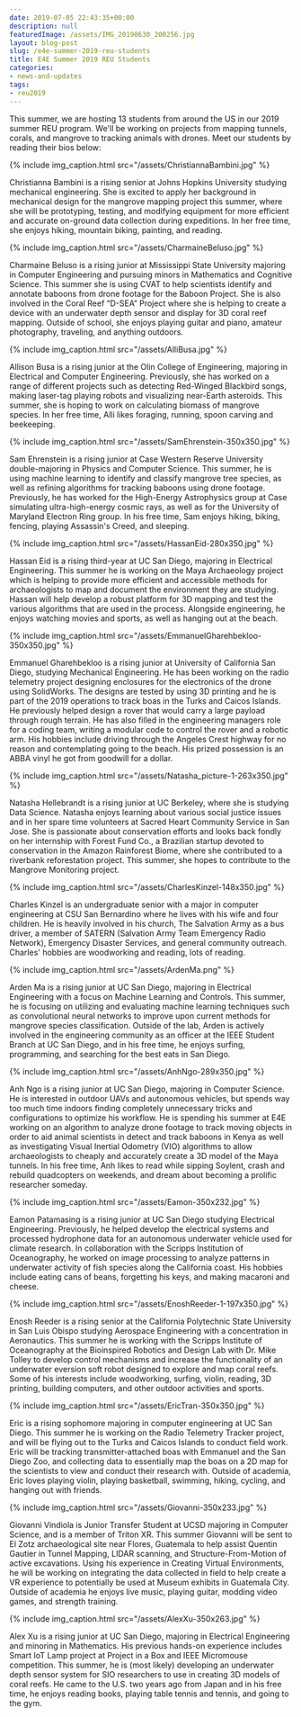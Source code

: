 ```yaml
---
date: 2019-07-05 22:43:35+00:00
description: null
featuredImage: /assets/IMG_20190630_200256.jpg
layout: blog-post
slug: /e4e-summer-2019-reu-students
title: E4E Summer 2019 REU Students
categories:
- news-and-updates
tags:
- reu2019
---
```


This summer, we are hosting 13 students from around the US in our 2019 summer REU program. We'll be working on projects from mapping tunnels, corals, and mangrove to tracking animals with drones. Meet our students by reading their bios below:

{% include 
    img_caption.html
    src="/assets/ChristiannaBambini.jpg"
%}

Christianna Bambini is a rising senior at Johns Hopkins University studying mechanical engineering. She is excited to apply her background in mechanical design for the mangrove mapping project this summer, where she will be prototyping, testing, and modifying equipment for more efficient and accurate on-ground data collection during expeditions. In her free time, she enjoys hiking, mountain biking, painting, and reading.

{% include 
    img_caption.html
    src="/assets/CharmaineBeluso.jpg"
%}

Charmaine Beluso is a rising junior at Mississippi State University majoring in Computer Engineering and pursuing minors in Mathematics and Cognitive Science. This summer she is using CVAT to help scientists identify and annotate baboons from drone footage for the Baboon Project. She is also involved in the Coral Reef “D-SEA” Project where she is helping to create a device with an underwater depth sensor and display for 3D coral reef mapping. Outside of school, she enjoys playing guitar and piano, amateur photography, traveling, and anything outdoors.

{% include 
    img_caption.html
    src="/assets/AlliBusa.jpg"
%}

Allison Busa is a rising junior at the Olin College of Engineering, majoring in Electrical and Computer Engineering. Previously, she has worked on a range of different projects such as detecting Red-Winged Blackbird songs, making laser-tag playing robots and visualizing near-Earth asteroids. This summer, she is hoping to work on calculating biomass of mangrove species. In her free time, Alli likes foraging, running, spoon carving and beekeeping.

{% include 
    img_caption.html
    src="/assets/SamEhrenstein-350x350.jpg"
%}

Sam Ehrenstein is a rising junior at Case Western Reserve University double-majoring in Physics and Computer Science. This summer, he is using machine learning to identify and classify mangrove tree species, as well as refining algorithms for tracking baboons using drone footage. Previously, he has worked for the High-Energy Astrophysics group at Case simulating ultra-high-energy cosmic rays, as well as for the University of Maryland Electron Ring group. In his free time, Sam enjoys hiking, biking, fencing, playing Assassin's Creed, and sleeping.

{% include 
    img_caption.html
    src="/assets/HassanEid-280x350.jpg"
%}

Hassan Eid is a rising third-year at UC San Diego, majoring in Electrical Engineering. This summer he is working on the Maya Archaeology project which is helping to provide more efficient and accessible methods for archaeologists to map and document the environment they are studying. Hassan will help develop a robust platform for 3D mapping and test the various algorithms that are used in the process. Alongside engineering, he enjoys watching movies and sports, as well as hanging out at the beach.

{% include 
    img_caption.html
    src="/assets/EmmanuelGharehbekloo-350x350.jpg"
%}

Emmanuel Gharehbekloo is a rising junior at University of California San Diego, studying Mechanical Engineering. He has been working on the radio telemetry project designing enclosures for the electronics of the drone using SolidWorks. The designs are tested by using 3D printing and he is part of the 2019 operations to track boas in the Turks and Caicos Islands. He previously helped design a rover that would carry a large payload through rough terrain. He has also filled in the engineering managers role for a coding team, writing a modular code to control the rover and a robotic arm. His hobbies include driving through the Angeles Crest highway for no reason and contemplating going to the beach. His prized possession is an ABBA vinyl he got from goodwill for a dollar.

{% include 
    img_caption.html
    src="/assets/Natasha_picture-1-263x350.jpg"
%}

Natasha Hellebrandt is a rising junior at UC Berkeley, where she is studying Data Science. Natasha enjoys learning about various social justice issues and in her spare time volunteers at Sacred Heart Community Service in San Jose. She is passionate about conservation efforts and looks back fondly on her internship with Forest Fund Co., a Brazilian startup devoted to conservation in the Amazon Rainforest Biome, where she contributed to a riverbank reforestation project. This summer, she hopes to contribute to the Mangrove Monitoring project.

{% include 
    img_caption.html
    src="/assets/CharlesKinzel-148x350.jpg"
%}

Charles Kinzel is an undergraduate senior with a major in computer engineering at CSU San Bernardino where he lives with his wife and four children. He is heavily involved in his church, The Salvation Army as a bus driver, a member of SATERN (Salvation Army Team Emergency Radio Network), Emergency Disaster Services, and general community outreach. Charles' hobbies are woodworking and reading, lots of reading.

{% include 
    img_caption.html
    src="/assets/ArdenMa.png"
%}

Arden Ma is a rising junior at UC San Diego, majoring in Electrical Engineering with a focus on Machine Learning and Controls. This summer, he is focusing on utilizing and evaluating machine learning techniques such as convolutional neural networks to improve upon current methods for mangrove species classification. Outside of the lab, Arden is actively involved in the engineering community as an officer at the IEEE Student Branch at UC San Diego, and in his free time, he enjoys surfing, programming, and searching for the best eats in San Diego.

{% include 
    img_caption.html
    src="/assets/AnhNgo-289x350.jpg"
%}

Anh Ngo is a rising junior at UC San Diego, majoring in Computer Science. He is interested in outdoor UAVs and autonomous vehicles, but spends way too much time indoors finding completely unnecessary tricks and configurations to optimize his workflow. He is spending his summer at E4E working on an algorithm to analyze drone footage to track moving objects in order to aid animal scientists in detect and track baboons in Kenya as well as investigating Visual Inertial Odometry (VIO) algorithms to allow archaeologists to cheaply and accurately create a 3D model of the Maya tunnels. In his free time, Anh likes to read while sipping Soylent, crash and rebuild quadcopters on weekends, and dream about becoming a prolific researcher someday.

{% include 
    img_caption.html
    src="/assets/Eamon-350x232.jpg"
%}

Eamon Patamasing is a rising junior at UC San Diego studying Electrical Engineering. Previously, he helped develop the electrical systems and processed hydrophone data for an autonomous underwater vehicle used for climate research. In collaboration with the Scripps Institution of Oceanography, he worked on image processing to analyze patterns in underwater activity of fish species along the California coast. His hobbies include eating cans of beans, forgetting his keys, and making macaroni and cheese.

{% include 
    img_caption.html
    src="/assets/EnoshReeder-1-197x350.jpg"
%}

Enosh Reeder is a rising senior at the California Polytechnic State University in San Luis Obispo studying Aerospace Engineering with a concentration in Aeronautics. This summer he is working with the Scripps Institute of Oceanography at the Bioinspired Robotics and Design Lab with Dr. Mike Tolley to develop control mechanisms and increase the functionality of an underwater eversion soft robot designed to explore and map coral reefs. Some of his interests include woodworking, surfing, violin, reading, 3D printing, building computers, and other outdoor activities and sports.


{% include 
    img_caption.html
    src="/assets/EricTran-350x350.jpg"
%}

Eric is a rising sophomore majoring in computer engineering at UC San Diego. This summer he is working on the Radio Telemetry Tracker project, and will be flying out to the Turks and Caicos Islands to conduct field work. Eric will be tracking transmitter-attached boas with Emmanuel and the San Diego Zoo, and collecting data to essentially map the boas on a 2D map for the scientists to view and conduct their research with. Outside of academia, Eric loves playing violin, playing basketball, swimming, hiking, cycling, and hanging out with friends.

{% include 
    img_caption.html
    src="/assets/Giovanni-350x233.jpg"
%}

Giovanni Vindiola is Junior Transfer Student at UCSD majoring in Computer Science, and is a member of Triton XR. This summer Giovanni will be sent to El Zotz archaeological site near Flores, Guatemala to help assist Quentin Gautier in Tunnel Mapping, LIDAR scanning, and Structure-From-Motion of active excavations. Using his experience in Creating Virtual Environments, he will be working on integrating the data collected in field to help create a VR experience to potentially be used at Museum exhibits in Guatemala City. Outside of academia he enjoys live music, playing guitar, modding video games, and strength training.

{% include 
    img_caption.html
    src="/assets/AlexXu-350x263.jpg"
%}

Alex Xu is a rising junior at UC San Diego, majoring in Electrical Engineering and minoring in Mathematics. His previous hands-on experience includes Smart IoT Lamp project at Project in a Box and IEEE Micromouse competition. This summer, he is (most likely) developing an underwater depth sensor system for SIO researchers to use in creating 3D models of coral reefs. He came to the U.S. two years ago from Japan and in his free time, he enjoys reading books, playing table tennis and tennis, and going to the gym.
